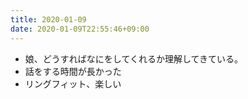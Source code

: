 ```yaml
---
title: 2020-01-09
date: 2020-01-09T22:55:46+09:00
---
```


- 娘、どうすればなにをしてくれるか理解してきている。
- 話をする時間が長かった
- リングフィット、楽しい
